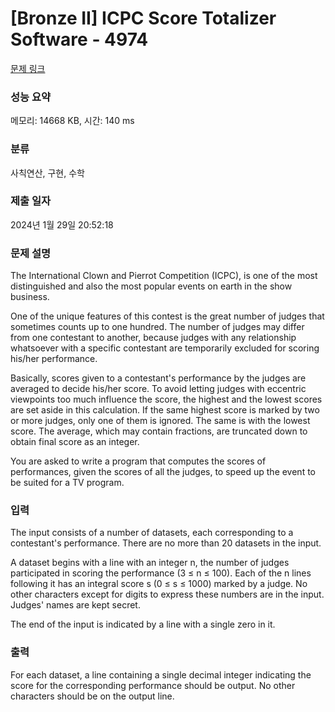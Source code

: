 # [Bronze II] ICPC Score Totalizer Software - 4974 

[문제 링크](https://www.acmicpc.net/problem/4974) 

### 성능 요약

메모리: 14668 KB, 시간: 140 ms

### 분류

사칙연산, 구현, 수학

### 제출 일자

2024년 1월 29일 20:52:18

### 문제 설명

<p>The International Clown and Pierrot Competition (ICPC), is one of the most distinguished and also the most popular events on earth in the show business.</p>

<p>One of the unique features of this contest is the great number of judges that sometimes counts up to one hundred. The number of judges may differ from one contestant to another, because judges with any relationship whatsoever with a specific contestant are temporarily excluded for scoring his/her performance.</p>

<p>Basically, scores given to a contestant's performance by the judges are averaged to decide his/her score. To avoid letting judges with eccentric viewpoints too much influence the score, the highest and the lowest scores are set aside in this calculation. If the same highest score is marked by two or more judges, only one of them is ignored. The same is with the lowest score. The average, which may contain fractions, are truncated down to obtain final score as an integer.</p>

<p>You are asked to write a program that computes the scores of performances, given the scores of all the judges, to speed up the event to be suited for a TV program.</p>

### 입력 

 <p>The input consists of a number of datasets, each corresponding to a contestant's performance. There are no more than 20 datasets in the input.</p>

<p>A dataset begins with a line with an integer n, the number of judges participated in scoring the performance (3 ≤ n ≤ 100). Each of the n lines following it has an integral score s (0 ≤ s ≤ 1000) marked by a judge. No other characters except for digits to express these numbers are in the input. Judges' names are kept secret.</p>

<p>The end of the input is indicated by a line with a single zero in it.</p>

### 출력 

 <p>For each dataset, a line containing a single decimal integer indicating the score for the corresponding performance should be output. No other characters should be on the output line.</p>

